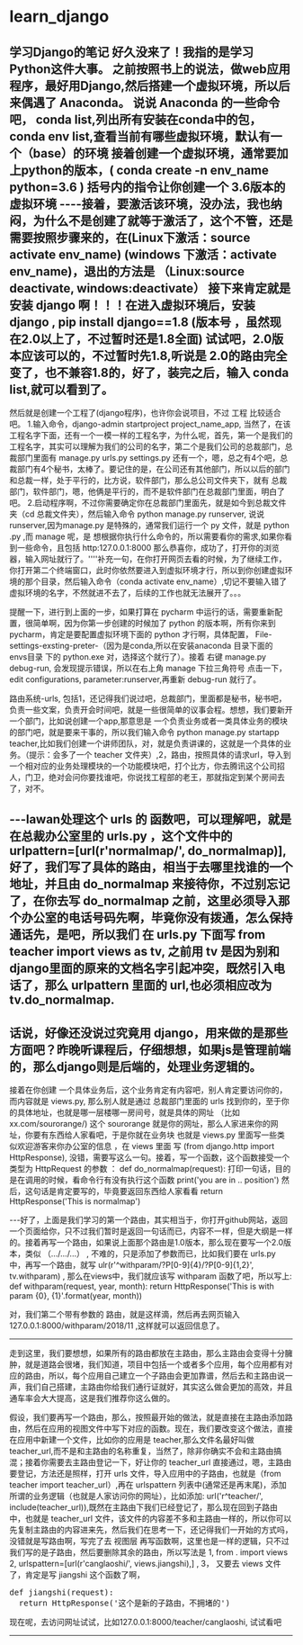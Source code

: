 # learn_django
学习Django的笔记
好久没来了！我指的是学习Python这件大事。
之前按照书上的说法，做web应用程序，最好用Django,然后搭建一个虚拟环境，所以后来偶遇了 Anaconda。
说说 Anaconda 的一些命令吧， conda list,列出所有安装在conda中的包，conda env list,查看当前有哪些虚拟环境，默认有一个（base）的环境
接着创建一个虚拟环境，通常要加上python的版本，( conda create -n env_name python=3.6 ) 括号内的指令让你创建一个 3.6版本的虚拟环境
----接着，要激活该环境，没办法，我也纳闷，为什么不是创建了就等于激活了，这个不管，还是需要按照步骤来的，在(Linux下激活：source activate env_name)
(windows 下激活：activate env_name)，退出的方法是 （Linux:source deactivate, windows:deactivate）
接下来肯定就是安装 django 啊！！！在进入虚拟环境后，安装django , pip install django==1.8 (版本号 ，虽然现在2.0以上了，不过暂时还是1.8全面)
试试吧，2.0版本应该可以的，不过暂时先1.8,听说是 2.0的路由完全变了，也不兼容1.8的，好了，装完之后，输入 conda list,就可以看到了。
----

然后就是创建一个工程了(django程序)，也许你会说项目，不过 工程 比较适合吧。
1.输入命令，django-admin startproject project_name_app, 当然了，在该工程名字下面，还有一个一模一样的工程名字，为什么呢，首先，第一个是我们的工程名字，其实可以理解为我们的公司的名字，第二个是我们公司的总裁部门，总裁部门里面有 manage.py urls.py settings.py 还有一个，嗯，总之有4个吧，总裁部门有4个秘书，太棒了。要记住的是，在公司还有其他部门，所以以后的部门和总裁一样，处于平行的，比方说，软件部门，那么总公司文件夹下，就有 总裁部门，软件部门，嗯，他俩是平行的，而不是软件部门在总裁部门里面，明白了吧。
2.启动程序啊，不过你需要确定你在总裁部门里面先，就是如今到总裁文件夹（cd 总裁文件夹），然后输入命令 python manage.py runserver, 说说 runserver,因为manage.py 是特殊的，通常我们运行一个 py 文件，就是 python .py ,而 manage 呢，是 想根据你执行什么命令的，所以需要看你的需求,如果你看到一些命令，且包括
http:127.0.0.1:8000 那么恭喜你，成功了，打开你的浏览器，输入网址就行了。''''补充一句，在你打开网页去看的时候，为了继续工作，你打开第二个终端窗口，此时你依然要进入到虚拟环境才行，所以到你创建虚拟环境的那个目录，然后输入命令（conda activate env_name）,切记不要输入错了虚拟环境的名字，不然就进不去了，后续的工作也就无法展开了。。。

提醒一下，进行到上面的一步，如果打算在 pycharm 中运行的话，需要重新配置，很简单啊，因为你第一步创建的时候加了 python 的版本啊，所有你来到 pycharm，肯定是要配置虚拟环境下面的 python 才行啊，具体配置， File-settings-exsting-preter-（因为是conda,所以在安装anaconda 目录下面的 envs目录 下的 python.exe 对，选择这个就行了）。接着 右键 manage.py debug-run, 会发现提示错误，所以在右上角 manage 下拉三角符号 点击一下，edit configurations,
parameter:runserver,再重新 debug-run 就行了。

路由系统-urls, 包括1，还记得我们说过吧，总裁部门，里面都是秘书，秘书吧，负责一些文案，负责开会时间吧，就是一些很简单的议事会程。想想，我们要新开一个部门，比如说创建一个app,那意思是 一个负责业务或者一类具体业务的模块 的部门吧，就是要来干事的，所以我们输入命令 python manage.py startapp teacher,比如我们创建一个讲师团队，对，就是负责讲课的，这就是一个具体的业务。（提示：会多了一个 teacher 文件夹）,2，路由，按照具体的请求url，导入到一个相对应的业务处理模块的一个功能模块吧，打个比方，你去腾讯这个公司招人，门卫，绝对会问你要找谁吧，你说找工程部的老王，那就指定到某个房间去了，对不。

---lawan处理这个 urls 的 函数吧，可以理解吧，就是在总裁办公室里的 urls.py ，这个文件中的 urlpattern=[url(r'normalmap/', do_normalmap)],
好了，我们写了具体的路由，相当于去哪里找谁的一个地址，并且由 do_normalmap 来接待你，不过别忘记了，在你去写 do_normalmap 之前，这里必须导入那个办公室的电话号码先啊，毕竟你没有拨通，怎么保持通话先，是吧，所以我们 在 urls.py 下面写 from teacher import views as tv, 之前用 tv 是因为别和 django里面的原来的文档名字引起冲突，既然引入电话了，那么 urlpattern 里面的 url,也必须相应改为 tv.do_normalmap.
----


话说，好像还没说过究竟用 django，用来做的是那些方面吧？昨晚听课程后，仔细想想，如果js是管理前端的，那么django则是后端的，处理业务逻辑的。
---
接着在你创建 一个具体业务后，这个业务肯定有内容吧，别人肯定要访问你的，而内容就是 views.py, 那么别人就是通过 总裁部门里面的 urls 找到你的，至于你的具体地址，也就是哪一层楼哪一房间号，就是具体的网址 （比如 xx.com/sourorange/) 这个 sourorange 就是你的网址，那么人家进来你的网址，你要有东西给人家看吧，于是你就在业务块 也就是 views.py 里面写一些类似欢迎游客来你办公室的信息 ，在 views 里面 写 (from django.http import HttpResponse), 没错，需要写这么一句。接着，写一个函数，这个函数接受一个类型为 HttpRequest 的参数 ：
def do_normalmap(request):
  打印一句话，目的是在调用的时候，看命令行有没有执行这个函数
  print('you are in .. position')
  然后，这句话是肯定要写的，毕竟要返回东西给人家看看
  return HttpResponse('This is normalmap')

---好了，上面是我们学习的第一个路由，其实相当于，你打开github网站，返回一个页面给你，只不过我们暂时是返回一句话而已，内容不一样，但是大纲是一样的。接着再写一个路由，如果说上面那个路由是1.0版本，那么现在要写一个2.0版本，类似 （.../.../...） , 不难的，只是添加了参数而已，比如我们要在 urls.py 中，再写一个路由，就写 ulr(r'^withparam/?P<year>[0-9]{4}/?P<month>[0-9]{1,2}', tv.withparam) , 那么在views中，我们就应该写 withparam 函数了吧，所以写上:
  def withparam(request, year, month):
    return HttpResponse('This is with param {0}, {1}'.format(year, month))
  
 对，我们第二个带有参数的 路由，就是这样滴，然后再去网页输入 127.0.0.1:8000/withparam/2018/11 ,这样就可以返回信息了。


--------

走到这里，我们要想想，如果所有的路由都放在主路由，那么主路由会变得十分臃肿，就是道路会很堵，我们知道，项目中包括一个或者多个应用，每个应用都有对应的路由，所以，每个应用自己建立一个子路由会更加靠谱，然后去和主路由说一声，我们自己搭建，主路由你给我们通行证就好，其实这么做会更加的高效，并且通车率会大大提高，这是我们推荐你这么做的。

假设，我们要再写一个路由，那么，按照最开始的做法，就是直接在主路由添加路由，然后在应用的视图文件中写下对应的函数。现在，我们要改变这个做法，直接在应用中新建一个文件，比如你的应用是 teacher,那么文件名最好叫做 teacher_url,而不是和主路由的名称重复，当然了，除非你确实不会和主路由搞混；接着你需要去主路由登记一下，好让你的 teacher_url 直接通过，嗯，主路由要登记，方法还是照样，打开 urls 文件，导入应用中的子路由，也就是（from teacher import teacher_url）,再在 urlspattern 列表中(通常还是再末尾)，添加所谓的业务逻辑（也就是人家访问你的网址），比如添加:
url('r^teacher/', include(teacher_url)),既然在主路由下我们已经登记了，那么现在回到子路由中，也就是 teacher_url 文件，该文件的内容差不多和主路由一样的，所以你可以先复制主路由的内容进来先，然后我们在思考一下，还记得我们一开始的方式吗，没错就是写路由啊，写完了去 视图层 再写函数啊，这里也是一样的逻辑，只不过我们写的是子路由，然后要删除其余的路由，所以写法是 1, from . import views 2, urlspattern=[url(r'canglaoshi/', views.jiangshi),]
,   3， 又要去 views 文件了，肯定是写 jiangshi  这个函数了啊，
<pre>
def jiangshi(request):
  return HttpResponse('这个是新的子路由，不拥堵的')
</pre>  
  现在呢，去访问网址试试，比如127.0.0.1:8000/teacher/canglaoshi, 试试看吧
  
------ -- --
 









